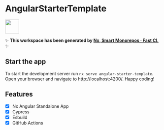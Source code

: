 # AngularStarterTemplate

<a alt="Nx logo" href="https://nx.dev" target="_blank" rel="noreferrer"><img src="https://raw.githubusercontent.com/nrwl/nx/master/images/nx-logo.png" width="45"></a>

✨ **This workspace has been generated by [Nx, Smart Monorepos · Fast CI.](https://nx.dev)** ✨


## Start the app

To start the development server run `nx serve angular-starter-template`. Open your browser and navigate to http://localhost:4200/. Happy coding!


## Features

- [x] Nx Angular Standalone App 
- [x] Cypress
- [x] Esbuild
- [x] GitHub Actions
